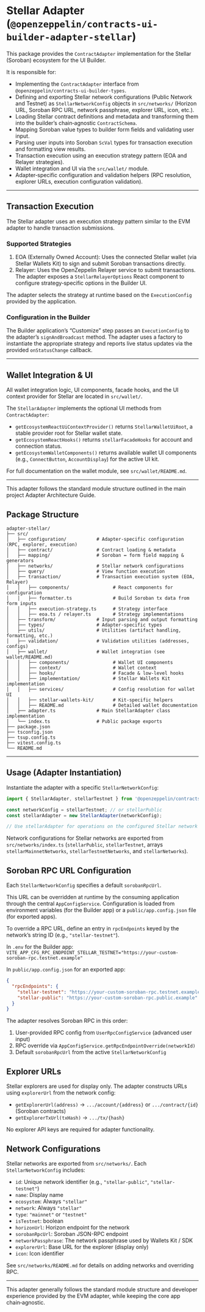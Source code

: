 # Stellar Adapter (`@openzeppelin/contracts-ui-builder-adapter-stellar`)

This package provides the `ContractAdapter` implementation for the Stellar (Soroban) ecosystem for the UI Builder.

It is responsible for:

- Implementing the `ContractAdapter` interface from `@openzeppelin/contracts-ui-builder-types`.
- Defining and exporting Stellar network configurations (Public Network and Testnet) as `StellarNetworkConfig` objects in `src/networks/` (Horizon URL, Soroban RPC URL, network passphrase, explorer URL, icon, etc.).
- Loading Stellar contract definitions and metadata and transforming them into the builder’s chain‑agnostic `ContractSchema`.
- Mapping Soroban value types to builder form fields and validating user input.
- Parsing user inputs into Soroban `ScVal` types for transaction execution and formatting view results.
- Transaction execution using an execution strategy pattern (EOA and Relayer strategies).
- Wallet integration and UI via the `src/wallet/` module.
- Adapter‑specific configuration and validation helpers (RPC resolution, explorer URLs, execution configuration validation).

---

## Transaction Execution

The Stellar adapter uses an execution strategy pattern similar to the EVM adapter to handle transaction submissions.

### Supported Strategies

1. EOA (Externally Owned Account): Uses the connected Stellar wallet (via Stellar Wallets Kit) to sign and submit Soroban transactions directly.
2. Relayer: Uses the OpenZeppelin Relayer service to submit transactions. The adapter exposes a `StellarRelayerOptions` React component to configure strategy‑specific options in the Builder UI.

The adapter selects the strategy at runtime based on the `ExecutionConfig` provided by the application.

### Configuration in the Builder

The Builder application’s “Customize” step passes an `ExecutionConfig` to the adapter’s `signAndBroadcast` method. The adapter uses a factory to instantiate the appropriate strategy and reports live status updates via the provided `onStatusChange` callback.

---

## Wallet Integration & UI

All wallet integration logic, UI components, facade hooks, and the UI context provider for Stellar are located in `src/wallet/`.

The `StellarAdapter` implements the optional UI methods from `ContractAdapter`:

- `getEcosystemReactUiContextProvider()` returns `StellarWalletUiRoot`, a stable provider root for Stellar wallet state.
- `getEcosystemReactHooks()` returns `stellarFacadeHooks` for account and connection status.
- `getEcosystemWalletComponents()` returns available wallet UI components (e.g., `ConnectButton`, `AccountDisplay`) for the active UI kit.

For full documentation on the wallet module, see `src/wallet/README.md`.

---

This adapter follows the standard module structure outlined in the main project Adapter Architecture Guide.

## Package Structure

```text
adapter-stellar/
├── src/
│   ├── configuration/           # Adapter-specific configuration (RPC, explorer, execution)
│   ├── contract/                # Contract loading & metadata
│   ├── mapping/                 # Soroban ↔ form field mapping & generators
│   ├── networks/                # Stellar network configurations
│   ├── query/                   # View function execution
│   ├── transaction/             # Transaction execution system (EOA, Relayer)
│   │   ├── components/                # React components for configuration
│   │   ├── formatter.ts               # Build Soroban tx data from form inputs
│   │   ├── execution-strategy.ts      # Strategy interface
│   │   ├── eoa.ts / relayer.ts        # Strategy implementations
│   ├── transform/               # Input parsing and output formatting
│   ├── types/                   # Adapter-specific types
│   ├── utils/                   # Utilities (artifact handling, formatting, etc.)
│   ├── validation/              # Validation utilities (addresses, configs)
│   ├── wallet/                  # Wallet integration (see wallet/README.md)
│   │   ├── components/                # Wallet UI components
│   │   ├── context/                   # Wallet context
│   │   ├── hooks/                     # Facade & low-level hooks
│   │   ├── implementation/            # Stellar Wallets Kit implementation
│   │   ├── services/                  # Config resolution for wallet UI
│   │   ├── stellar-wallets-kit/       # Kit-specific helpers
│   │   ├── README.md                  # Detailed wallet documentation
│   ├── adapter.ts               # Main StellarAdapter class implementation
│   └── index.ts                 # Public package exports
├── package.json
├── tsconfig.json
├── tsup.config.ts
├── vitest.config.ts
└── README.md
```

---

## Usage (Adapter Instantiation)

Instantiate the adapter with a specific `StellarNetworkConfig`:

```typescript
import { StellarAdapter, stellarTestnet } from '@openzeppelin/contracts-ui-builder-adapter-stellar';

const networkConfig = stellarTestnet; // or stellarPublic
const stellarAdapter = new StellarAdapter(networkConfig);

// Use stellarAdapter for operations on the configured Stellar network
```

Network configurations for Stellar networks are exported from `src/networks/index.ts` (`stellarPublic`, `stellarTestnet`, arrays `stellarMainnetNetworks`, `stellarTestnetNetworks`, and `stellarNetworks`).

## Soroban RPC URL Configuration

Each `StellarNetworkConfig` specifies a default `sorobanRpcUrl`.

This URL can be overridden at runtime by the consuming application through the central `AppConfigService`. Configuration is loaded from environment variables (for the Builder app) or a `public/app.config.json` file (for exported apps).

To override a RPC URL, define an entry in `rpcEndpoints` keyed by the network’s string ID (e.g., `"stellar-testnet"`).

In `.env` for the Builder app:
`VITE_APP_CFG_RPC_ENDPOINT_STELLAR_TESTNET="https://your-custom-soroban-rpc.testnet.example"`

In `public/app.config.json` for an exported app:

```json
{
  "rpcEndpoints": {
    "stellar-testnet": "https://your-custom-soroban-rpc.testnet.example",
    "stellar-public": "https://your-custom-soroban-rpc.public.example"
  }
}
```

The adapter resolves Soroban RPC in this order:

1. User-provided RPC config from `UserRpcConfigService` (advanced user input)
2. RPC override via `AppConfigService.getRpcEndpointOverride(networkId)`
3. Default `sorobanRpcUrl` from the active `StellarNetworkConfig`

## Explorer URLs

Stellar explorers are used for display only. The adapter constructs URLs using `explorerUrl` from the network config:

- `getExplorerUrl(address)` → `.../account/{address}` or `.../contract/{id}` (Soroban contracts)
- `getExplorerTxUrl(txHash)` → `.../tx/{hash}`

No explorer API keys are required for adapter functionality.

## Network Configurations

Stellar networks are exported from `src/networks/`. Each `StellarNetworkConfig` includes:

- `id`: Unique network identifier (e.g., `"stellar-public"`, `"stellar-testnet"`)
- `name`: Display name
- `ecosystem`: Always `"stellar"`
- `network`: Always `"stellar"`
- `type`: `"mainnet"` or `"testnet"`
- `isTestnet`: boolean
- `horizonUrl`: Horizon endpoint for the network
- `sorobanRpcUrl`: Soroban JSON-RPC endpoint
- `networkPassphrase`: The network passphrase used by Wallets Kit / SDK
- `explorerUrl`: Base URL for the explorer (display only)
- `icon`: Icon identifier

See `src/networks/README.md` for details on adding networks and overriding RPC.

---

This adapter generally follows the standard module structure and developer experience provided by the EVM adapter, while keeping the core app chain‑agnostic.
